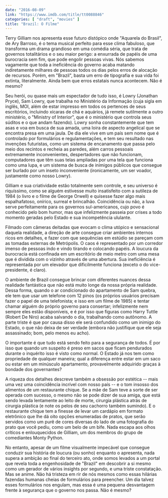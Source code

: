 ```yaml
---
date: "2016-08-09"
link: "https://www.imdb.com/title/tt0088846"
categories: [ "draft", "movies" ]
title: "Brazil: O Filme"
---
```

Terry Gilliam nos apresenta esse futuro distópico onde "Aquarela do Brasil", de Ary Barroso, é o tema musical perfeito para esse clima fabuloso, que transforma um drama grandioso em uma comédia séria, que trata de governos totalitários e o seu maior perigo: a enxurrada de papéis de uma burocracia sem fim, que pode engolir pessoas vivas. Nós sabemos vagamente que toda a ineficiência do governo acaba matando indiretamente milhares de pessoas todos os dias pelos erros de alocação de recursos. Porém, em "Brazil", basta um erro de tipografia e sua vida foi extinta, literalmente. Ainda bem que erros estatais nunca acontecem. Não é mesmo?

Seu herói, ou quase mais um espectador de tudo isso, é Lowry (Jonathan Pryce), Sam Lowry, que trabalha no Ministério da Informação (cuja sigla em inglês, MOI, além de estar impresso em todos os pertences de seus escritórios, incluindo xícaras de chá e aquários, já remete sutilmente a outro ministério, o "Ministry of Interior", que é o ministério que controla seus súditos e o que andam fazendo). Lowry sonha constantemente que tem asas e voa em busca de sua amada, uma loira de aspecto angelical que se encontra presa em uma jaula. De dia ele vive em um país sem nome que é controlado por formulários e regulamentações, e tem seu resultado nas invenções futuristas, como um sistema de encanamento que passa pelo meio dos recintos e recheia as paredes, além carros pessoais extremamente inconvenientes, despertadores que não funcionam, computadores que têm suas telas ampliadas por uma tela que funciona como uma lupa, e um sistema de busca de inimigos públicos que consegue ser burlado por um inseto inconveniente (ironicamente, um ser voador, justamente como nosso Lowry).

Gilliam e sua criatividade estão totalmente sem controle, e seu universo é riquíssimo, como se alguém estivesse muito insatisfeito com a sutileza de 1984 (o livro e o filme de George Orwell) e quisesse fazer algo mais espalhafatoso, onírico, surreal e brincalhão. Coincidência ou não, a luva serve perfeitamente para os governos sul-americanos, cujo povo é conhecido pelo bom humor, mas que infelizmente passeia por crises a todo momento geradas pelo Estado e sua incompetência ululante.

Filmado com câmeras deitadas que evocam o clima utópico e sensacional daquela realidade, a direção de arte consegue criar ambientes internos ricos em detalhes, e fazer com que sequências em estúdio se pareçam com as tomadas externas de Metrópolis. O caos é representado por um corredor imenso de pessoas indo e vindo tirando e colocando papéis. A loucura da burocracia está confinada em um escritório de meio metro com uma mesa que é dividida com o vizinho através de uma abertura. Sua ineficiência é representada por um elevador que dificilmente funciona (exceto o do vice-presidente, é claro).

O ambiente de Brazil consegue brincar com diferentes nuances dessa realidade fantástica que não está muito longe da nossa própria realidade. Dessa forma, quando o ar condicionado do apartamento de Sam quebra, ele tem que usar um telefone com 12 pinos (os próprios usuários precisam fazer o papel de uma telefonista; e isso em um filme de 1985) e tentar chamar alguém do próprio governo para consertar; infelizmente nem sempre eles estão disponíveis, e é por isso que figuras como Harry Tuttle (Robert De Niro) acaba salvando o dia, trabalhando como autônomo. A parte triste é que por causa disso ele será confundido como um inimigo do Estado, o que não deixa de ser verdade (embora não justifique que ele seja assassinado; bom, pelo menos eu acho).

O importante é que tudo está sendo feito para a segurança de todos. É por isso que quando um suspeito é preso em sacos que ficam pendurados durante o inquérito isso é visto como normal. O Estado já nos tem como propriedade de qualquer maneira; qual a diferença entre estar em um saco ou estar em um minúsculo apartamento, provavelmente adquirido graças à bondade dos governantes?

A riqueza dos detalhes descreve também a obsessão por estética -- mais uma vez uma coincidência incrível com nosso país -- e o tom insosso dos alimentos de um restaurante chique. Se a mãe de Sam teve a sorte de ser operada com sucesso, o mesmo não se pode dizer de sua amiga, que está sendo levada lentamente ao leito de morte, cirurgia plástica atrás de cirurgia plástica (e note os pelos de seu cachorro também sumindo). E o restaurante chique tem a finesse de levar um cardápio em formato eletrônico que lhe dá oito opções enumeradas de pratos, que serão servidos como um purê de cores diversas do lado de uma fotografia do prato que você pediu, como um belo de um bife. Nada escapa aos olhos críticos e enlouquecidos de Gilliam, um dos membros do grupo de comediantes Monty Python.

No entanto, apesar de um filme visualmente impecável que consegue conduzir sua história de loucura (ou sonho) enquanto o apresenta, nada supera a ambição ao final do terceiro ato, onde somos levados a um portal que revela toda a engenhosidade de "Brazil" em descobrir a si mesmo como um gerador de vários insights por segundo, e uma triste constatação. Mas se anime. Não há tristeza em rir de nós mesmos como essas hilárias fazendas humanas cheias de formulários para preencher. Um dia talvez esses formulários nos engulam, mas essa é uma pequena desvantagem frente à segurança que o governo nos passa. Não é mesmo?
